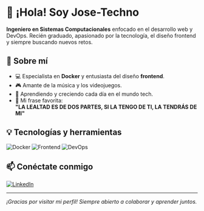  # 👋 ¡Hola! Soy Jose-Techno

**Ingeniero en Sistemas Computacionales** enfocado en el desarrollo web y DevOps. Recién graduado, apasionado por la tecnología, el diseño frontend y siempre buscando nuevos retos.

## 🚀 Sobre mí
- 💻 Especialista en **Docker** y entusiasta del diseño **frontend**.
- 🎮 Amante de la música y los videojuegos.
- 🌱 Aprendiendo y creciendo cada día en el mundo tech.
- 🤝 Mi frase favorita:  
  **"LA LEALTAD ES DE DOS PARTES, SI LA TENGO DE TI, LA TENDRÁS DE MI"**

## 💡 Tecnologías y herramientas
![Docker](https://img.shields.io/badge/-Docker-2496ED?logo=docker&logoColor=white&style=flat)
![Frontend](https://img.shields.io/badge/-Frontend-61DAFB?logo=react&logoColor=white&style=flat)
![DevOps](https://img.shields.io/badge/-DevOps-0A0A0A?logo=githubactions&logoColor=white&style=flat)

## 📫 Conéctate conmigo
[![LinkedIn](https://img.shields.io/badge/-Jose%20Alfredo%20Hernandez%20Macedas-0A66C2?logo=linkedin&logoColor=white&style=flat)](https://www.linkedin.com/in/jose-alfredo-hernandez-macedas)

---

*¡Gracias por visitar mi perfil! Siempre abierto a colaborar y aprender juntos.*